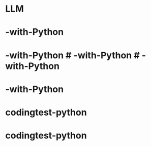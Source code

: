 # LLM
# -with-Python
# -with-Python # -with-Python # -with-Python
# -with-Python
# codingtest-python
# codingtest-python
